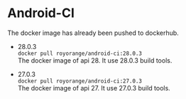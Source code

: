 # Android-CI
The docker image has already been pushed to dockerhub.  
- 28.0.3  
  `docker pull royorange/android-ci:28.0.3`  
  The docker image of api 28. It use 28.0.3 build tools.
  
- 27.0.3  
  `docker pull royorange/android-ci:27.0.3`  
  The docker image of api 27. It use 27.0.3 build tools.
